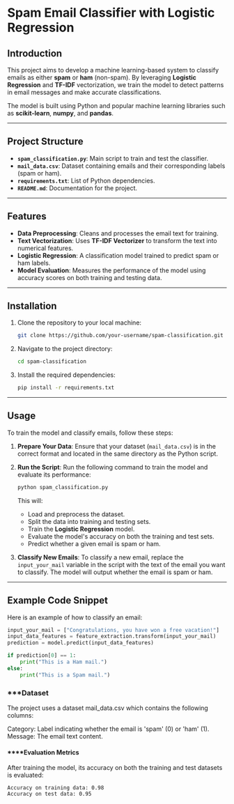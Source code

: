 # **Spam Email Classifier with Logistic Regression**

## **Introduction**
This project aims to develop a machine learning-based system to classify emails as either **spam** or **ham** (non-spam). By leveraging **Logistic Regression** and **TF-IDF** vectorization, we train the model to detect patterns in email messages and make accurate classifications.

The model is built using Python and popular machine learning libraries such as **scikit-learn**, **numpy**, and **pandas**.

---

## **Project Structure**

- **`spam_classification.py`**: Main script to train and test the classifier.
- **`mail_data.csv`**: Dataset containing emails and their corresponding labels (spam or ham).
- **`requirements.txt`**: List of Python dependencies.
- **`README.md`**: Documentation for the project.

---

## **Features**

- **Data Preprocessing**: Cleans and processes the email text for training.
- **Text Vectorization**: Uses **TF-IDF Vectorizer** to transform the text into numerical features.
- **Logistic Regression**: A classification model trained to predict spam or ham labels.
- **Model Evaluation**: Measures the performance of the model using accuracy scores on both training and testing data.

---

## **Installation**

1. Clone the repository to your local machine:

    ```bash
    git clone https://github.com/your-username/spam-classification.git
    ```

2. Navigate to the project directory:

    ```bash
    cd spam-classification
    ```

3. Install the required dependencies:

    ```bash
    pip install -r requirements.txt
    ```

---

## **Usage**

To train the model and classify emails, follow these steps:

1. **Prepare Your Data**:
   Ensure that your dataset (`mail_data.csv`) is in the correct format and located in the same directory as the Python script.

2. **Run the Script**:
   Run the following command to train the model and evaluate its performance:

    ```bash
    python spam_classification.py
    ```

   This will:
   - Load and preprocess the dataset.
   - Split the data into training and testing sets.
   - Train the **Logistic Regression** model.
   - Evaluate the model's accuracy on both the training and test sets.
   - Predict whether a given email is spam or ham.

3. **Classify New Emails**:
   To classify a new email, replace the `input_your_mail` variable in the script with the text of the email you want to classify. The model will output whether the email is spam or ham.

---

## **Example Code Snippet**

Here is an example of how to classify an email:

  ```python
  input_your_mail = ["Congratulations, you have won a free vacation!"]
  input_data_features = feature_extraction.transform(input_your_mail)
  prediction = model.predict(input_data_features)
  
  if prediction[0] == 1:
      print("This is a Ham mail.")
  else:
      print("This is a Spam mail.")
```

### ***Dataset
The project uses a dataset mail_data.csv which contains the following columns:

Category: Label indicating whether the email is 'spam' (0) or 'ham' (1).
Message: The email text content.

#### ****Evaluation Metrics
After training the model, its accuracy on both the training and test datasets is evaluated:
```
Accuracy on training data: 0.98
Accuracy on test data: 0.95
```
